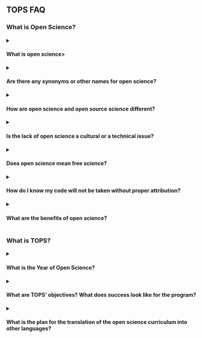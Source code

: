## TOPS FAQ

### What is Open Science?
<details>
  <summary><h4>What is open science></h4></summary>
  Open science does not have one central definition or framework. However, we like how <a href = "https://agupubs.onlinelibrary.wiley.com/doi/full/10.1029/2020EA001562">Ramachandran et al. (2021)</a> defines it; they say open science is “a collaborative culture enabled by technology that empowers the open sharing of data, information, and knowledge within the scientific community and the wider public to accelerate scientific research and understanding.” Broadly, it is a collection of ideas, principles, and practices that attempt to increase the quantity and quality of scientific production as well as facilitate the public’s interaction with science through openness and transparency.
  </details>
  
  <details>
  <summary><h4>Are there any synonyms or other names for open science?</summary></h4>
  Yes! One might argue that the term open science excludes the Arts, Humanities, and the Social Sciences, but all disciplines stand to benefit from open science principles. That’s why you might hear people use the terms “open research” or “open scholarship”.
</details>

<details>
  <summary><h4>How are open science and open source science different?</h4></summary>
  Open-source science (OSS) is a part of open science. Open-source science is a commitment to the open sharing of software, data, and knowledge (algorithms, papers, documents, ancillary information) from the start of research activities. The principles of OSS are to make publicly funded scientific research transparent, inclusive, accessible, and reproducible. All of these aspects of open-source science are intentionally a part of open science.
  </details>
  
  <details>
  <summary><h4>Is the lack of open science a cultural or a technical issue?</h4></summary>
  Both. Open science is more than just the open sharing of data and code. It also is a cultural shift in the scientific process that encourages collaboration among people of diverse backgrounds, including scientific field, gender, location, ethnicity, and expertise. By removing barriers to participation in the scientific process, open-source science is inherently inclusive and collaborative. NASA’s vision is to use open science principles to expand participation in the scientific process, improve reproducibility, and accelerate scientific discovery for societal benefit. Technological considerations include use of existing investments in infrastructure and mechanisms for community contributions, while limiting the proliferation of unvalidated data.
  </details>
  
  <details>
  <summary><h4>Does open science mean free science?</h4></summary>
  Open science is the commitment to the full, free, and open sharing of data, code and knowledge as early in the research process as possible. To learn more about NASA’s work and policy in this area, go to <a href = "https://science.nasa.gov/open-science-overview">https://science.nasa.gov/open-science-overview</a>
  </details>
  
  <details>
  <summary><h4>How do I know my code will not be taken without proper attribution?</h4></summary>
  One of the principles of open science is proper attribution of previous work, collaborations, and knowledge used from various sources. Making your code open, appropriately licenced, and assigning it a DOI will help researchers track developing code.
  </details>
  
  <details>
  <summary><h4>What are the benefits of open science?</h4></summary>
  Open science makes the scientific process better and easier for both the researchers and the public alike. By making science more transparent, open science allows for increased collaboration between researchers as well as growing the flow of crucial scientific information to the public. It also democratizes the scientific process by allowing people who were previously gatekept to now participate in science.
  </details>

### What is TOPS?
<details>
  <summary><h4>What is the Year of Open Science?</h4></summary>
  Transform to Open Science (TOPS) is a five-year initiative designed to support scientists, agencies, organizations, and communities as they transform to an inclusive culture of open science. Many TOPS activities will be focused around 2023 as NASA’s Year of Open Science. In partnership with major scientific organizations, Year of Open Science is designed to spark change and inspire open science engagement through events and activities that will shift the current paradigm. Sign up for the <a href = "https://docs.google.com/forms/d/e/1FAIpQLSeb_6PdbaPYFcVwXWgMJ053Q_pF2rW2YOu51Qmrh5nWaRYc7Q/viewform">TOPS newsletter</a> to keep up-to-date on the latest Year of Open Science activities and developments.
  </details>
  
  <details>
  <summary><h4>What are TOPS’ objectives? What does success look like for the program?</h4></summary>
  We have three goals. We want:
    <ol>
      <li>For 20,000 people to complete our Open Science course and earn our Open Science Badge,</li>
      <li>To support at least 5 major discoveries, and</li>
      <li>To double participation of underrepresented groups.</li>
  </ol>
  </details>
  
  <details>
  <summary><h4>What is the plan for the translation of the open science curriculum into other languages?</h4></summary>
  The initial OpenCore modules will be in English. However, we are designing for it to be easily translatable with the goal to add other languages in the future. Also, TOPS will be releasing competitive NASA funding opportunities for add-ons to this curriculum such as discipline-specific modules or using data in the cloud. Additional support of languages could be part of one of these extensions.
  </details>
  
  
